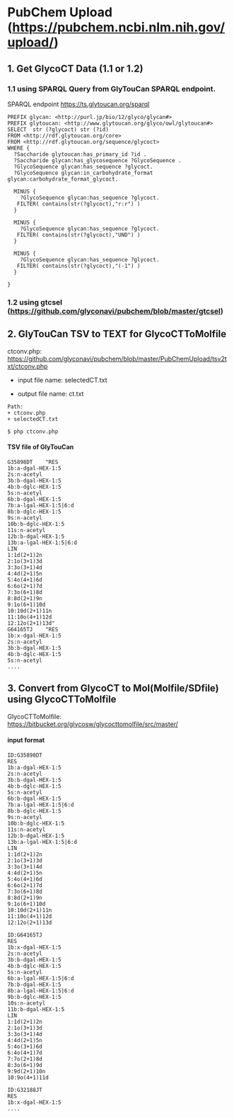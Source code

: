 # PubChem Upload (https://pubchem.ncbi.nlm.nih.gov/upload/)

## 1. Get GlycoCT Data (1.1 or 1.2)

### 1.1 using SPARQL Query from GlyTouCan SPARQL endpoint.

SPARQL endpoint https://ts.glytoucan.org/sparql

```
PREFIX glycan: <http://purl.jp/bio/12/glyco/glycan#>
PREFIX glytoucan: <http://www.glytoucan.org/glyco/owl/glytoucan#>
SELECT  str (?glycoct) str (?id)
FROM <http://rdf.glytoucan.org/core>
FROM <http://rdf.glytoucan.org/sequence/glycoct>
WHERE {
  ?Saccharide glytoucan:has_primary_id ?id .
  ?Saccharide glycan:has_glycosequence ?GlycoSequence .
  ?GlycoSequence glycan:has_sequence ?glycoct.
  ?GlycoSequence glycan:in_carbohydrate_format glycan:carbohydrate_format_glycoct.
  
  MINUS {
    ?GlycoSequence glycan:has_sequence ?glycoct.
   FILTER( contains(str(?glycoct),"r:r") )
  }
  
  MINUS {
    ?GlycoSequence glycan:has_sequence ?glycoct.
   FILTER( contains(str(?glycoct),"UND") )
  }
  
  MINUS {
    ?GlycoSequence glycan:has_sequence ?glycoct.
   FILTER( contains(str(?glycoct),"(-1") )
  }
  
}
```

### 1.2 using gtcsel (https://github.com/glyconavi/pubchem/blob/master/gtcsel)


## 2. GlyTouCan TSV to TEXT for GlycoCTToMolfile

ctconv.php: https://github.com/glyconavi/pubchem/blob/master/PubChemUpload/tsv2txt/ctconv.php


*  input file name: selectedCT.txt

*  output file name: ct.txt

```
Path:
+ ctconv.php
+ selectedCT.txt

$ php ctconv.php

```


#### TSV file of GlyTouCan
```
G35898DT	"RES
1b:a-dgal-HEX-1:5
2s:n-acetyl
3b:b-dgal-HEX-1:5
4b:b-dglc-HEX-1:5
5s:n-acetyl
6b:b-dgal-HEX-1:5
7b:a-lgal-HEX-1:5|6:d
8b:b-dglc-HEX-1:5
9s:n-acetyl
10b:b-dglc-HEX-1:5
11s:n-acetyl
12b:b-dgal-HEX-1:5
13b:a-lgal-HEX-1:5|6:d
LIN
1:1d(2+1)2n
2:1o(3+1)3d
3:3o(3+1)4d
4:4d(2+1)5n
5:4o(4+1)6d
6:6o(2+1)7d
7:3o(6+1)8d
8:8d(2+1)9n
9:1o(6+1)10d
10:10d(2+1)11n
11:10o(4+1)12d
12:12o(2+1)13d"
G64165TJ	"RES
1b:x-dgal-HEX-1:5
2s:n-acetyl
3b:b-dgal-HEX-1:5
4b:b-dglc-HEX-1:5
5s:n-acetyl
....
```


## 3. Convert from GlycoCT to Mol(Molfile/SDfile) using GlycoCTToMolfile

GlycoCTToMolfile: https://bitbucket.org/glycosw/glycocttomolfile/src/master/

#### input format

```
ID:G35898DT
RES
1b:a-dgal-HEX-1:5
2s:n-acetyl
3b:b-dgal-HEX-1:5
4b:b-dglc-HEX-1:5
5s:n-acetyl
6b:b-dgal-HEX-1:5
7b:a-lgal-HEX-1:5|6:d
8b:b-dglc-HEX-1:5
9s:n-acetyl
10b:b-dglc-HEX-1:5
11s:n-acetyl
12b:b-dgal-HEX-1:5
13b:a-lgal-HEX-1:5|6:d
LIN
1:1d(2+1)2n
2:1o(3+1)3d
3:3o(3+1)4d
4:4d(2+1)5n
5:4o(4+1)6d
6:6o(2+1)7d
7:3o(6+1)8d
8:8d(2+1)9n
9:1o(6+1)10d
10:10d(2+1)11n
11:10o(4+1)12d
12:12o(2+1)13d

ID:G64165TJ
RES
1b:x-dgal-HEX-1:5
2s:n-acetyl
3b:b-dgal-HEX-1:5
4b:b-dglc-HEX-1:5
5s:n-acetyl
6b:a-lgal-HEX-1:5|6:d
7b:b-dgal-HEX-1:5
8b:a-lgal-HEX-1:5|6:d
9b:b-dglc-HEX-1:5
10s:n-acetyl
11b:b-dgal-HEX-1:5
LIN
1:1d(2+1)2n
2:1o(3+1)3d
3:3o(3+1)4d
4:4d(2+1)5n
5:4o(3+1)6d
6:4o(4+1)7d
7:7o(2+1)8d
8:3o(6+1)9d
9:9d(2+1)10n
10:9o(4+1)11d

ID:G32188JT
RES
1b:x-dgal-HEX-1:5
....
```

